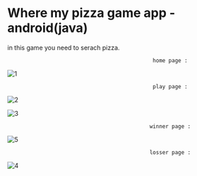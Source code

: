 # Where my pizza game app - android(java)
in this game you need to serach pizza.


                                                  home page :
                                                  
![1](https://user-images.githubusercontent.com/59862302/174895714-fe327094-6c54-4806-a3f2-768f8dd20af2.jpg)

                                                  play page :
                                                                                          
![2](https://user-images.githubusercontent.com/59862302/174895768-ee1eaf31-3e93-4525-a570-16681206fcac.jpg)

![3](https://user-images.githubusercontent.com/59862302/174895908-ce51eb2c-ad7c-4262-aac6-bec227e951b1.jpg)

                                                 winner page :
                                                 
![5](https://user-images.githubusercontent.com/59862302/174895958-0158aacf-39c1-49f5-add9-608221a7192b.jpg)

                                                 losser page :
                                                 
![4](https://user-images.githubusercontent.com/59862302/174896018-80c780d9-be43-46ff-b816-48202011abfb.jpg)
                                      
                                     
